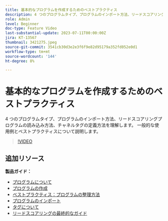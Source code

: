 ```yaml
---
title: 基本的なプログラムを作成するためのベストプラクティス
description: 4 つのプログラムタイプ、プログラムのインポート方法、リードスコアリングプログラムの読み込み方法、チャネルタグの定義方法を理解します。 一般的な使用例とベストプラクティスについて説明します。
role: Admin
level: Beginner
doc-type: Feature Video
last-substantial-update: 2023-07-11T00:00:00Z
jira: KT-13567
thumbnail: 3421275.jpeg
source-git-commit: 3541cb30d3e2e3f6f9e82d95179a352fd052e0d1
workflow-type: tm+mt
source-wordcount: '144'
ht-degree: 8%

---
```



# 基本的なプログラムを作成するためのベストプラクティス

4 つのプログラムタイプ、プログラムのインポート方法、リードスコアリングプログラムの読み込み方法、チャネルタグの定義方法を理解します。 一般的な使用例とベストプラクティスについて説明します。

>[!VIDEO](https://video.tv.adobe.com/v/3421275/?learn=on)

## 追加リソース

**製品ガイド：**

* [プログラムについて](https://experienceleague.adobe.com/docs/marketo/using/product-docs/core-marketo-concepts/programs/creating-programs/understanding-programs.html)
* [プログラムの作成](https://experienceleague.adobe.com/docs/marketo/using/product-docs/core-marketo-concepts/programs/creating-programs/create-a-program.html)
* [ベストプラクティス：プログラムの整理方法](https://experienceleague.adobe.com/docs/marketo/using/product-docs/core-marketo-concepts/programs/working-with-programs/best-practice-how-to-organize-your-programs.html)
* [プログラムのインポート](https://experienceleague.adobe.com/docs/marketo/using/product-docs/core-marketo-concepts/programs/working-with-programs/import-a-program.html)
* [タグについて](https://experienceleague.adobe.com/docs/marketo/using/product-docs/core-marketo-concepts/programs/working-with-programs/understanding-tags.html)
* [リードスコアリングの最終的なガイド](https://business.adobe.com/resources/guides/lead-scoring.html)
